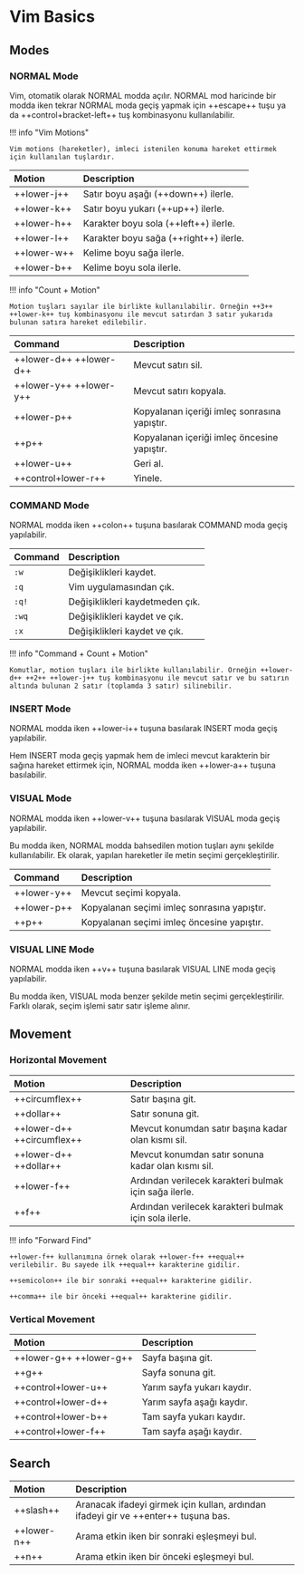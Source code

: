 # Vim Basics

## Modes

### NORMAL Mode

Vim, otomatik olarak NORMAL modda açılır. NORMAL mod haricinde bir modda iken tekrar NORMAL moda geçiş yapmak için ++escape++ tuşu ya da ++control+bracket-left++ tuş kombinasyonu kullanılabilir.

!!! info "Vim Motions"

    Vim motions (hareketler), imleci istenilen konuma hareket ettirmek için kullanılan tuşlardır.

| Motion | Description |
|:---|:---|
| ++lower-j++ | Satır boyu aşağı (++down++) ilerle. |
| ++lower-k++ | Satır boyu yukarı (++up++) ilerle. |
| ++lower-h++ | Karakter boyu sola (++left++) ilerle. |
| ++lower-l++ | Karakter boyu sağa (++right++) ilerle. |
| ++lower-w++ | Kelime boyu sağa ilerle. |
| ++lower-b++ | Kelime boyu sola ilerle. |

!!! info "Count + Motion"

    Motion tuşları sayılar ile birlikte kullanılabilir. Örneğin ++3++ ++lower-k++ tuş kombinasyonu ile mevcut satırdan 3 satır yukarıda bulunan satıra hareket edilebilir.

| Command | Description |
|:---|:---|
| ++lower-d++ ++lower-d++ | Mevcut satırı sil. |
| ++lower-y++ ++lower-y++ | Mevcut satırı kopyala. |
| ++lower-p++ | Kopyalanan içeriği imleç sonrasına yapıştır. |
| ++p++ | Kopyalanan içeriği imleç öncesine yapıştır. |
| ++lower-u++ | Geri al. |
| ++control+lower-r++ | Yinele. |

### COMMAND Mode

NORMAL modda iken ++colon++ tuşuna basılarak COMMAND moda geçiş yapılabilir.

| Command | Description |
|:---|:---|
| `:w` | Değişiklikleri kaydet. |
| `:q` | Vim uygulamasından çık. |
| `:q!` | Değişiklikleri kaydetmeden çık. |
| `:wq` | Değişiklikleri kaydet ve çık. |
| `:x` | Değişiklikleri kaydet ve çık. |

!!! info "Command + Count + Motion"

    Komutlar, motion tuşları ile birlikte kullanılabilir. Örneğin ++lower-d++ ++2++ ++lower-j++ tuş kombinasyonu ile mevcut satır ve bu satırın altında bulunan 2 satır (toplamda 3 satır) silinebilir.

### INSERT Mode

NORMAL modda iken ++lower-i++ tuşuna basılarak INSERT moda geçiş yapılabilir.

Hem INSERT moda geçiş yapmak hem de imleci mevcut karakterin bir sağına hareket ettirmek için, NORMAL modda iken ++lower-a++ tuşuna basılabilir.

### VISUAL Mode

NORMAL modda iken ++lower-v++ tuşuna basılarak VISUAL moda geçiş yapılabilir.

Bu modda iken, NORMAL modda bahsedilen motion tuşları aynı şekilde kullanılabilir. Ek olarak, yapılan hareketler ile metin seçimi gerçekleştirilir.

| Command | Description |
|:---|:---|
| ++lower-y++ | Mevcut seçimi kopyala. |
| ++lower-p++ | Kopyalanan seçimi imleç sonrasına yapıştır. |
| ++p++ | Kopyalanan seçimi imleç öncesine yapıştır. |

### VISUAL LINE Mode

NORMAL modda iken ++v++ tuşuna basılarak VISUAL LINE moda geçiş yapılabilir.

Bu modda iken, VISUAL moda benzer şekilde metin seçimi gerçekleştirilir. Farklı olarak, seçim işlemi satır satır işleme alınır.

## Movement

### Horizontal Movement

| Motion | Description |
|:---|:---|
| ++circumflex++ | Satır başına git. |
| ++dollar++ | Satır sonuna git. |
| ++lower-d++ ++circumflex++ | Mevcut konumdan satır başına kadar olan kısmı sil. |
| ++lower-d++ ++dollar++ | Mevcut konumdan satır sonuna kadar olan kısmı sil. |
| ++lower-f++ | Ardından verilecek karakteri bulmak için sağa ilerle. |
| ++f++ | Ardından verilecek karakteri bulmak için sola ilerle. |

!!! info "Forward Find"

    ++lower-f++ kullanımına örnek olarak ++lower-f++ ++equal++ verilebilir. Bu sayede ilk ++equal++ karakterine gidilir.

    ++semicolon++ ile bir sonraki ++equal++ karakterine gidilir.

    ++comma++ ile bir önceki ++equal++ karakterine gidilir.

### Vertical Movement

| Motion | Description |
|:---|:---|
| ++lower-g++ ++lower-g++ | Sayfa başına git. |
| ++g++ | Sayfa sonuna git. |
| ++control+lower-u++ | Yarım sayfa yukarı kaydır. |
| ++control+lower-d++ | Yarım sayfa aşağı kaydır. |
| ++control+lower-b++ | Tam sayfa yukarı kaydır. |
| ++control+lower-f++ | Tam sayfa aşağı kaydır. |

## Search

| Motion | Description |
|:---|:---|
| ++slash++ | Aranacak ifadeyi girmek için kullan, ardından ifadeyi gir ve ++enter++ tuşuna bas. |
| ++lower-n++ | Arama etkin iken bir sonraki eşleşmeyi bul. |
| ++n++ | Arama etkin iken bir önceki eşleşmeyi bul. |
